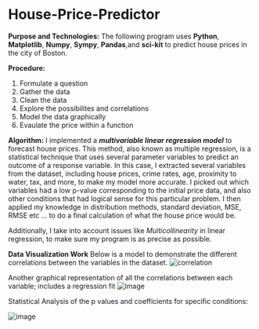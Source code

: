 # House-Price-Predictor

**Purpose and Technologies:**
The following program uses **Python**, **Matplotlib**, **Numpy**, **Sympy**, **Pandas**,and **sci-kit** to predict house prices in the city of Boston. 

**Procedure:**
1. Formulate a question 
2. Gather the data
3. Clean the data
4. Explore the possibilites and correlations
5. Model the data graphically
6. Evaulate the price within a function

**Algorithm:**
I implemented a **_multivariable linear regression model_** to forecast house prices. This method, also known as multiple regression, is a statistical technique that uses several parameter variables to predict an outcome of a response variable. In this case, I extracted several variables from the dataset, including house prices, crime rates, age, proximity to water, tax, and more, to make my model more accurate. I picked out which variables had a low p-value corresponding to the initial price data, and also other conditions that had logical sense for this particular problem. I then applied my knowledge in distribution methods, standard deviation, MSE, RMSE etc ... to do a final calculation of what the house price would be. 

Additionally, I take into account issues like _Multicollinearity_ in linear regression, to make sure my program is as precise as possible. 

**Data Visualization Work**
Below is a model to demonstrate the different correlations between the variables in the dataset. 
![correlation](https://user-images.githubusercontent.com/31941027/108793485-9a82db80-7551-11eb-9f41-c219024a38a0.PNG)

Another graphical representation of all the correlations between each variable; includes a regression fit
![image](https://user-images.githubusercontent.com/31941027/110256354-8209bc80-7f66-11eb-866f-3128fd603d4c.png)

Statistical Analysis of the p values and coefficients for specific conditions:

![image](https://user-images.githubusercontent.com/31941027/110256454-fd6b6e00-7f66-11eb-8d43-8cbc805b3aa3.png)
